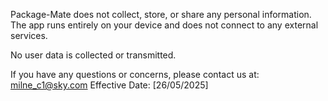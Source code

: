 Package-Mate does not collect, store, or share any personal information. The app runs entirely on your device and does not connect to any external services.

No user data is collected or transmitted.

If you have any questions or concerns, please contact us at: 
milne_c1@sky.com
Effective Date: [26/05/2025]
